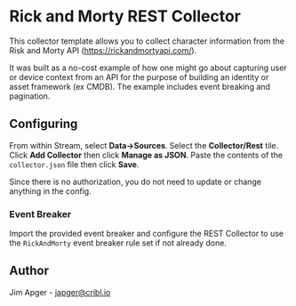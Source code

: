 # Rick and Morty REST Collector

This collector template allows you to collect character information from the Risk and Morty API (https://rickandmortyapi.com/).  

It was built as a no-cost example of how one might go about capturing user or device context from an API for the purpose of building an identity or asset framework (ex CMDB).  The example includes event breaking and pagination.

## Configuring

From within Stream, select **Data->Sources**.  Select the **Collector/Rest** tile.  Click **Add Collector** then click **Manage as JSON**.  Paste the contents of the `collector.json` file then click **Save**.

Since there is no authorization, you do not need to update or change anything in the config.

### Event Breaker

Import the provided event breaker and configure the REST Collector to use the `RickAndMorty` event breaker rule set if not already done.

## Author
Jim Apger - japger@cribl.io

